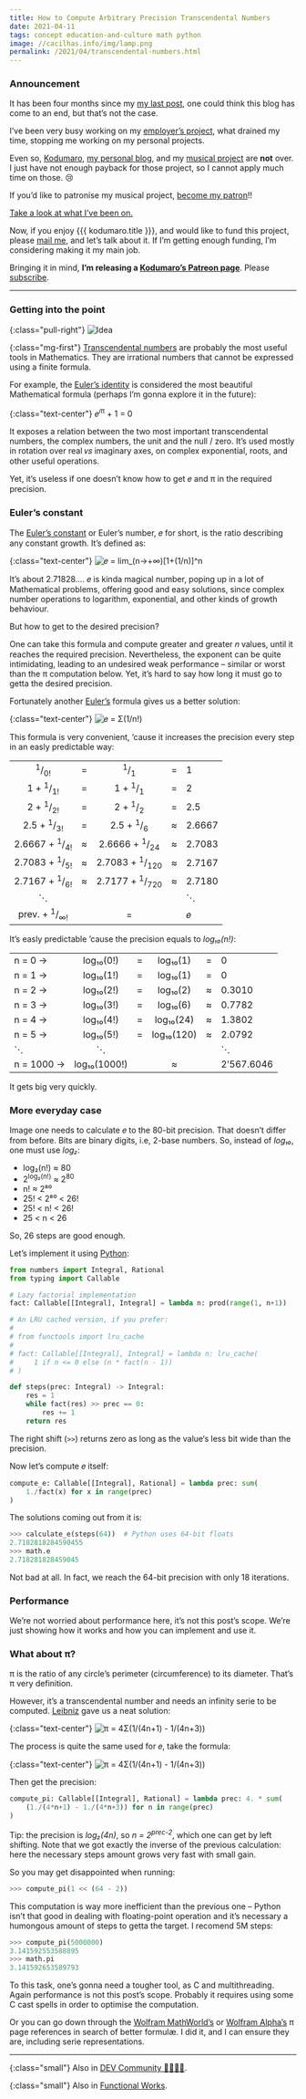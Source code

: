 ```yaml
---
title: How to Compute Arbitrary Precision Transcendental Numbers
date: 2021-04-11
tags: concept education-and-culture math python
image: //cacilhas.info/img/lamp.png
permalink: /2021/04/transcendental-numbers.html
---
```

[dev.to]: https://dev.to/cacilhas/how-to-compute-arbitrary-precision-transcendental-numbers-59lc
[email]: mailto:kodumaro@cacilhas.info
[euler]: https://mathworld.wolfram.com/e.html
[eulers-formula]: https://mathworld.wolfram.com/EulerFormula.html
[leibniz]: https://www.wolframalpha.com/input/?i=Gottfried+Wilhelm+Leibniz
[leonhard-euler]: https://www.wolframalpha.com/input/?i=Leonhard+Euler
[mathworld-pi]: https://mathworld.wolfram.com/Pi.html#related
[patreon-kodumaro]: https://www.patreon.com/kodumaro
[patreon-montegasppa]: https://www.patreon.com/cacilhas
[patronise]: https://www.patreon.com/join/cacilhas?
[python]: https://www.python.org/
[subscribe]: https://www.patreon.com/join/kodumaro?
[transcendental]: https://mathworld.wolfram.com/TranscendentalNumber.html
[wolframalpha-pi]: https://www.wolframalpha.com/input/?i=pi
[works-hub]: https://www.works-hub.com/learn/how-to-compute-arbitrary-precision-transcendental-numbers-3c1bc?utm_campaign=Automation%20-%20Candidate%20Emails&utm_medium=email&_hsmi=106671327&_hsenc=p2ANqtz-8_Q4Pbh3qH2i_8NyfURQW4LB3Zw54WMX8p4CsnfaSnzEvto6P2K-OaMuOPdhx42y46dRm5lSrLFBtwKWSRIf8d91mzGA&utm_content=106671327&utm_source=hs_email
[youtube]: https://www.youtube.com/channel/UCVJR3ltOPy2fQ7zxzXjUvJA

### Announcement

It has been four months since my
<a href="{{{ kodumaro.url }}}/2020/12/implicit-conversions.html">my last post</a>,
one could think this blog has come to an end, but that’s not the case.

I’ve been very busy working on my
<a href="https://contabilone.com/" title="Expect the site‘s gonna be published soon.">employer’s project</a>,
what drained my time, stopping me working on my personal projects.

Even so, <a href="{{{ site }}}">Kodumaro</a>,
<a href="{{{ montegasppa.url }}}">my personal blog</a>, and my
[musical project][patreon-montegasppa] are **not** over. I just have not enough
payback for those project, so I cannot apply much time on those. 😢

If you’d like to patronise my musical project, [become my patron][patronise]!!

[Take a look at what I’ve been on.][youtube]

Now, if you enjoy {{{ kodumaro.title }}}, and would like to fund this project,
please [mail me][email], and let’s talk about it. If I’m getting enough
funding, I’m considering making it my main job.

Bringing it in mind,
<strong>I’m releasing a <a href="{{{ patreon.url }}}">Kodumaro’s Patreon page</a></strong>.
Please [subscribe][subscribe].

-----

### Getting into the point

{:class="pull-right"} <img src="{{{ image }}}" alt="Idea"/>

{:class="mg-first"} [Transcendental numbers][transcendental] are probably the
most useful tools in Mathematics. They are irrational numbers that cannot be
expressed using a finite formula.

For example, the [Euler’s identity][eulers-formula] is considered the most
beautiful Mathematical formula (perhaps I’m gonna explore it in the future):

{:class="text-center"} 𝑒<sup>𝑖π</sup> + 1 = 0

It exposes a relation between the two most important transcendental numbers, the
complex numbers, the unit and the null / zero. It’s used mostly in rotation
over real 𝑣𝑠 imaginary axes, on complex exponential, roots, and other useful
operations.

Yet, it’s useless if one doesn’t know how to get 𝑒 and π in the required
precision.

### Euler’s constant

The [Euler’s constant][euler] or Euler’s number, 𝑒 for short, is the ratio
describing any constant growth. It’s defined as:

{:class="text-center"} <img src="{{{ cacilhas.url }}}/img/euler.png" alt="𝑒 = lim_(n→+∞)[1+(1/n)]^n" />

It’s about 2.71828…. 𝑒 is kinda magical number, poping up in a lot of
Mathematical problems, offering good and easy solutions, since complex number
operations to logarithm, exponential, and other kinds of growth behaviour.

But how to get to the desired precision?

One can take this formula and compute greater and greater 𝑛 values, until it
reaches the required precision. Nevertheless, the exponent can be quite
intimidating, leading to an undesired weak performance – similar or worst than
the π computation below. Yet, it’s hard to say how long it must go to getta the
desired precision.

Fortunately another [Euler’s][leonhard-euler] formula gives us a better
solution:

{:class="text-center"} <img src="{{{ cacilhas.url }}}/img/fact-euler.png" alt="𝑒 = Σ(1/n!)" />

This formula is very convenient, ’cause it increases the precision every step
in an easly predictable way:

|                                     |   |                                      |   |        |
|:-----------------------------------:|---|:------------------------------------:|---|--------|
| <sup>1</sup>/<sub>0!</sub>          | = | <sup>1</sup>/<sub>1</sub>            | = | 1      |
| 1 + <sup>1</sup>/<sub>1!</sub>      | = | 1 + <sup>1</sup>/<sub>1</sub>        | = | 2      |
| 2 + <sup>1</sup>/<sub>2!</sub>      | = | 2 + <sup>1</sup>/<sub>2</sub>        | = | 2.5    |
| 2.5 + <sup>1</sup>/<sub>3!</sub>    | = | 2.5 + <sup>1</sup>/<sub>6</sub>      | ≈ | 2.6667 |
| 2.6667 + <sup>1</sup>/<sub>4!</sub> | ≈ | 2.6666 + <sup>1</sup>/<sub>24</sub>  | ≈ | 2.7083 |
| 2.7083 + <sup>1</sup>/<sub>5!</sub> | ≈ | 2.7083 + <sup>1</sup>/<sub>120</sub> | ≈ | 2.7167 |
| 2.7167 + <sup>1</sup>/<sub>6!</sub> | ≈ | 2.7177 + <sup>1</sup>/<sub>720</sub> | ≈ | 2.7180 |
| ⋱                                   |   |                                      |   | ⋱     |
| prev. + <sup>1</sup>/<sub>∞!</sub>  |   | =                                    |   | 𝑒      |

It’s easly predictable ’cause the precision equals to *log₁₀(n!)*:

|            |              |   |            |   |            |
|------------|:------------:|---|:----------:|---|------------|
| n = 0 →    | log₁₀(0!)    | = | log₁₀(1)   | = | 0          |
| n = 1 →    | log₁₀(1!)    | = | log₁₀(1)   | = | 0          |
| n = 2 →    | log₁₀(2!)    | = | log₁₀(2)   | ≈ | 0.3010     |
| n = 3 →    | log₁₀(3!)    | = | log₁₀(6)   | ≈ | 0.7782     |
| n = 4 →    | log₁₀(4!)    | = | log₁₀(24)  | ≈ | 1.3802     |
| n = 5 →    | log₁₀(5!)    | = | log₁₀(120) | ≈ | 2.0792     |
| ⋱          | ⋱            |   |           |   | ⋱           |
| n = 1000 → | log₁₀(1000!) |   | ≈          |   | 2’567.6046 |

It gets big very quickly.

### More everyday case

Image one needs to calculate 𝑒 to the 80-bit precision. That doesn’t differ from
before. Bits are binary digits, i.e, 2-base numbers. So, instead of *log₁₀*, one
must use *log₂*:

- log₂(n!) ≈ 80
- 2<sup>log₂(n!)</sup> ≈ 2<sup>80</sup>
- n! ≈ 2⁸⁰
- 25! &lt; 2⁸⁰ &lt; 26!
- 25! &lt; n! &lt; 26!
- 25 &lt; n &lt; 26

So, 26 steps are good enough.

Let’s implement it using [Python][python]:

```python
from numbers import Integral, Rational
from typing import Callable

# Lazy factorial implementation
fact: Callable[[Integral], Integral] = lambda n: prod(range(1, n+1))

# An LRU cached version, if you prefer:
#
# from functools import lru_cache
#
# fact: Callable[[Integral], Integral] = lambda n: lru_cache(
#     1 if n <= 0 else (n * fact(n - 1))
# )

def steps(prec: Integral) -> Integral:
    res = 1
    while fact(res) >> prec == 0:
        res += 1
    return res
```

The right shift (`>>`) returns zero as long as the value‘s less bit wide than
the precision.

Now let’s compute 𝑒 itself:

```python
compute_e: Callable[[Integral], Rational] = lambda prec: sum(
    1./fact(x) for x in range(prec)
)
```

The solutions coming out from it is:

```python
>>> calculate_e(steps(64))  # Python uses 64-bit floats
2.7182818284590455
>>> math.e
2.718281828459045
```

Not bad at all. In fact, we reach the 64-bit precision with only 18 iterations.

### Performance

We’re not worried about performance here, it’s not this post’s scope. We’re just
showing how it works and how you can implement and use it.

### What about π?

π is the ratio of any circle’s perimeter (circumference) to its diameter. That’s
π very definition.

However, it’s a transcendental number and needs an infinity serie to be
computed. [Leibniz][leibniz] gave us a neat solution:

{:class="text-center"} <img src="{{{ cacilhas.url }}}/img/leibniz-pi.png" alt="π = 4Σ(1/(4n+1) - 1/(4n+3))" />

The process is quite the same used for 𝑒, take the formula:

{:class="text-center"} <img src="{{{ cacilhas.url }}}/img/leibniz-pi-alt.png" alt="π = 4Σ(1/(4n+1) - 1/(4n+3))" />

Then get the precision:

```python
compute_pi: Callable[[Integral], Rational] = lambda prec: 4. * sum(
    (1./(4*n+1) - 1./(4*n+3)) for n in range(prec)
)
```

Tip: the precision is *log₂(4n)*, so <em>n = 2<sup>prec-2</sup></em>, which one
can get by left shifting. Note that we got exactly the inverse of the previous
calculation: here the necessary steps amount grows very fast with small gain.

So you may get disappointed when running:

```python
>>> compute_pi(1 << (64 - 2))
```

This computation is way more inefficient than the previous one – Python isn’t
that good in dealing with floating-point operation and it’s necessary a
humongous amount of steps to getta the target. I recomend 5M steps:

```python
>>> compute_pi(5000000)
3.141592553588895
>>> math.pi
3.141592653589793
```

To this task, one’s gonna need a tougher tool, as C and multithreading. Again
performance is not this post’s scope. Probably it requires using some C cast
spells in order to optimise the computation.

Or you can go down through the [Wolfram MathWorld’s][mathworld-pi] or
[Wolfram Alpha’s][wolframalpha-pi] π page references in search of better
formulæ. I did it, and I can ensure they are, including serie representations.

-----

{:class="small"} Also in [DEV Community 👩‍💻👨‍💻][dev.to].

{:class="small"} Also in [Functional Works][works-hub].
